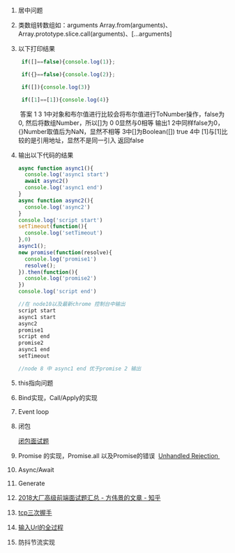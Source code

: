 1. 居中问题

2. 类数组转数组如：arguments
   Array.from(arguments)、 Array.prototype.slice.call(arguments)、[...arguments]

3. 以下打印结果

   ```javascript
    if([]==false){console.log(1)};

    if({}==false){console.log(2)};

    if([]){console.log(3)}

    if([1]==[1]){console.log(4)}

   ```

   ​
   答案 1 3 
   1中对象和布尔值进行比较会将布尔值进行ToNumber操作，false为0, 然后将数组Number，所以[]为 0  0显然与0相等 输出1
   2中同样false为0，{}Number取值后为NaN，显然不相等
   3中[]为Boolean([]) true
   4中 [1]与[1]比较的是引用地址，显然不是同一引入 返回false

4. 输出以下代码的结果

   ```javascript
   async function async1(){
     console.log('async1 start')
     await async2()
     console.log('async1 end')
   }
   async function async2(){
     console.log('async2')
   }
   console.log('script start')
   setTimeout(function(){
     console.log('setTimeout') 
   },0)  
   async1();
   new promise(function(resolve){
     console.log('promise1')
     resolve();
   }).then(function(){
     console.log('promise2')
   })
   console.log('script end')

   //在 node10以及最新chrome 控制台中输出
   script start 
   async1 start 
   async2
   promise1
   script end
   promise2
   async1 end
   setTimeout

   //node 8 中 async1 end 优于promise 2 输出
   ```


5. this指向问题

6. Bind实现，Call/Apply的实现

7. Event loop

8. 闭包 

   [闭包面试题](https://juejin.im/post/58cf180b0ce4630057d6727c)

9. Promise 的实现，Promise.all 以及Promise的错误  [Unhandled Rejection ](https://nodejs.org/api/process.html#process_event_unhandledrejection)

10. Async/Await

11. Generate

12. [2018大厂高级前端面试题汇总 - 方伟景的文章 - 知乎](https://zhuanlan.zhihu.com/p/48827292)

13. [tcp三次握手](https://github.com/jawil/blog/issues/14)

14. [输入Url的全过程](https://www.zhihu.com/question/34873227/answer/518086565)

15. 防抖节流实现